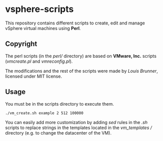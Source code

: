 vsphere-scripts
===================

This repository contains different scripts to create, edit and manage vSphere virtual machines using **Perl**.

Copyright
---------------

The perl scripts (in the *perl/* directory) are based on **VMware, Inc.** scripts (*vmcreate.pl* and *vmreconfig.pl*).

The modifications and the rest of the scripts were made by *Louis Brunner*, licensed under MIT license.


Usage
-------------

You must be in the scripts directory to execute them.

    ./vm_create.sh example 2 512 100000

   You can easily add more customization by adding *sed* rules in the *.sh* scripts to replace strings in the templates located in the *vm_templates /* directory (e.g. to change the datacenter of the VM).
